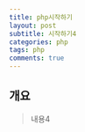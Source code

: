 ```yaml
---
title: php시작하기
layout: post
subtitle: 시작하기4
categories: php
tags: php
comments: true
---
```


## 개요
> 내용4
